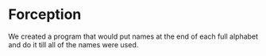 Forception 
====================

We created a program that would put names at the end of each full alphabet and do it till all of the names were used.